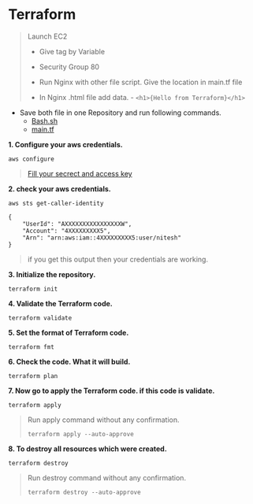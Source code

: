 # Terraform

> Launch EC2 
>
> - Give tag by Variable 
>
> - Security Group 80
> 
> - Run Nginx with other file script. Give the location in main.tf file
> 
> - In Nginx .html file add data. - ``<h1>{Hello from Terraform}</h1>``

- Save both file in one Repository and run following commands. 
  - [Bash.sh ](https://github.com/Nitesh-Sen/Terraform_code/blob/8b126da0e5652d71a4cb6bca8846fdc5db5dfba2/2023/Task2/user-data.web)
  - [main.tf](https://github.com/Nitesh-Sen/Terraform_code/blob/8b126da0e5652d71a4cb6bca8846fdc5db5dfba2/2023/Task2/main2.tf)

**1. Configure your aws credentials.**
```
aws configure
```
> [Fill your secrect and access key](https://docs.aws.amazon.com/powershell/latest/userguide/pstools-appendix-sign-up.html)

**2. check your aws credentials.**
```
aws sts get-caller-identity
```
```
{
    "UserId": "AXXXXXXXXXXXXXXXXW",
    "Account": "4XXXXXXXXX5",
    "Arn": "arn:aws:iam::4XXXXXXXXX5:user/nitesh"
}
```
> if you get this output then your credentials are working.

**3. Initialize the repository.**
```
terraform init
```
**4. Validate the Terraform code.**
```
terraform validate
```

**5. Set the format of Terraform code.**
```
terraform fmt
```

**6. Check the code. What it will build.**
```
terraform plan
```

**7. Now go to apply the Terraform code. if this code is validate.**
```
terraform apply
```

> Run apply command without any confirmation.
> ```
> terraform apply --auto-approve
> ```
**8. To destroy all resources which were created.**
```
terraform destroy
```
> Run destroy command without any confirmation.
> ```
> terraform destroy --auto-approve
>
